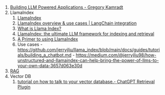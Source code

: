1. [Building LLM Powered Applications - Gregory Kamradt](https://www.youtube.com/playlist?list=PLqZXAkvF1bPNQER9mLmDbntNfSpzdDIU5)
2. LlamaIndex
   1. [LlamaIndex](https://gpt-index.readthedocs.io/en/latest/)  
   2. [LlamaIndex overview & use cases | LangChain integration](https://www.youtube.com/watch?v=cNMYeW2mpBs)
   3. [What is Llama Index?](https://www.youtube.com/shorts/cOqRTkkaDn8)
   4. [LlamaIndex: the ultimate LLM framework for indexing and retrieval](https://towardsdatascience.com/llamaindex-the-ultimate-llm-framework-for-indexing-and-retrieval-fa588d8ca03e)
   5. [A Primer to using LlamaIndex](https://gpt-index.readthedocs.io/en/latest/guides/primer.html)
   6. Use cases
           - https://github.com/jerryjliu/llama_index/blob/main/docs/guides/tutorials/building_a_chatbot.md
           - https://medium.com/@jerryjliu98/how-unstructured-and-llamaindex-can-help-bring-the-power-of-llms-to-your-own-data-3657d063e30d
3. [RAG](https://github.com/harirajeev/learn_LLMS/blob/main/RAG)
4. Vector DB
   1. [tutorial on how to talk to your vector database.- ChatGPT Retrieval Plugin](https://github.com/openai/chatgpt-retrieval-plugin)
